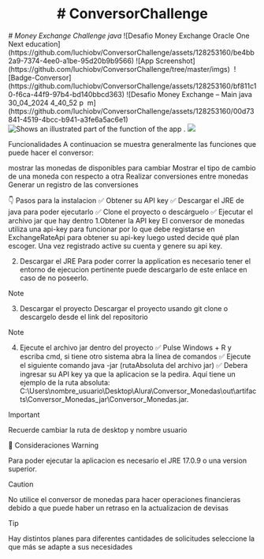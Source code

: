 <h1 align="center"> # ConversorChallenge </h1>
<em> # Money Exchange Challenge java </em>
![Desafio Money Exchange Oracle One Next education](https://github.com/luchiobv/ConversorChallenge/assets/128253160/be4bb2a9-7374-4ee0-a1be-95d20b9b9566)
![App Screenshot](https://github.com/luchiobv/ConversorChallenge/tree/master/imgs)
<img href= https://img.shields.io/badge/Technology-java> ![Badge-Conversor](https://github.com/luchiobv/ConversorChallenge/assets/128253160/bf811c10-f6ca-44f9-97b4-bd140bbcd363)
![Desafio Money Exchange – Main java 30_04_2024 4_40_52 p  m](https://github.com/luchiobv/ConversorChallenge/assets/128253160/00d73841-4519-4bcc-b941-a3fe6a5ac6e1)


<picture>
  <source media="(prefers-color-scheme: dark)" srcset="https://github.com/luchiobv/ConversorChallenge/tree/master/imgs/Desafio-Money-Exchange.png">
   <img alt="Shows an illustrated part of the function of the app ." src="https://github.com/luchiobv/ConversorChallenge/tree/master/imgs/Desafio-Money-Exchange.png">
</picture>

<img src="https://github.com/luchiobv/ConversorChallenge/tree/master/imgs">
   
Funcionalidades
A continuacion se muestra generalmente las funciones que puede hacer el conversor:

mostrar las monedas de disponibles para cambiar
Mostrar el tipo de cambio de una moneda con respecto a otra
Realizar conversiones entre monedas
Generar un registro de las conversiones

👇 Pasos para la instalacion
✅ Obtener su API key
✅ Descargar el JRE de java para poder ejecutarlo
✅ Clone el proyecto o descárguelo
✅ Ejecutar el archivo jar que hay dentro
1.Obtener la API key
El conversor de monedas utiliza una api-key para funcionar por lo que debe registarse en ExchangeRateApi para obtener su api-key luego usted decide qué plan escoger. Una vez registrado active su cuenta y genere su api key.

2. Descargar el JRE
Para poder correr la application es necesario tener el entorno de ejecucion pertinente puede descargarlo de este enlace en caso de no poseerlo.

> [!NOTE]
>3. Descargar el proyecto
Descargar el proyecto usando git clone  o descargelo desde el link del repositorio

> [!NOTE]
> 4. Ejecute el archivo jar dentro del proyecto
✅ Pulse Windows + R y escriba cmd, si tiene otro sistema abra la línea de comandos
✅ Ejecute el siguiente comando java -jar (rutaAbsoluta del archivo jar)
✅ Debera ingresar su API key ya que la aplicacion se la pedira.
Aquí tiene un ejemplo de la ruta absoluta: C:\Users\nombre_usuario\Desktop\Alura\Conversor_Monedas\out\artifacts\Conversor_Monedas_jar\Conversor_Monedas.jar.

Important

Recuerde cambiar la ruta de desktop y nombre usuario

👀 Consideraciones
Warning

Para poder ejecutar la aplicacion es necesario el JRE 17.0.9 o una version superior.

Caution

No utilice el conversor de monedas para hacer operaciones financieras debido a que puede haber un retraso en la actualizacion de devisas

Tip

Hay distintos planes para diferentes cantidades de solicitudes seleccione la que más se adapte a sus necesidades
